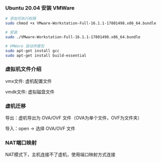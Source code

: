### Ubuntu 20.04 安装 VMWare

```bash
# 添加可执行权限
sudo chmod +x VMware-Workstation-Full-16.1.1-17801498.x86_64.bundle

# 安装
sudo ./VMware-Workstation-Full-16.1.1-17801498.x86_64.bundle

# VMWare 启动所需包
sudo apt-get install gcc
sudo apt-get install build-essential
```


### 虚拟机文件介绍

vmx文件: 虚机配置文件

vmdk文件: 虚拟磁盘文件


### 虚机迁移

导出：虚机导出为 OVA/OVF 文件（OVA为单个文件，OVF为文件夹）

导入：open -> 选择 OVA/OVF 文件


### NAT端口映射

NAT模式下，主机连接不了虚机，使用端口映射方式连接
